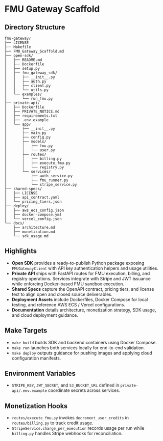# FMU Gateway Scaffold

## Directory Structure
```
fmu-gateway/
├── LICENSE
├── Makefile
├── FMU_Gateway_Scaffold.md
├── open-sdk/
│   ├── README.md
│   ├── Dockerfile
│   ├── setup.py
│   ├── fmu_gateway_sdk/
│   │   ├── __init__.py
│   │   ├── auth.py
│   │   ├── client.py
│   │   └── utils.py
│   └── examples/
│       └── run_fmu.py
├── private-api/
│   ├── Dockerfile
│   ├── PRIVATE_NOTICE.md
│   ├── requirements.txt
│   ├── .env.example
│   └── app/
│       ├── __init__.py
│       ├── main.py
│       ├── config.py
│       ├── models/
│       │   ├── fmu.py
│       │   └── user.py
│       ├── routes/
│       │   ├── billing.py
│       │   ├── execute_fmu.py
│       │   └── registry.py
│       └── services/
│           ├── auth_service.py
│           ├── fmu_runner.py
│           └── stripe_service.py
├── shared-specs/
│   ├── LICENSE
│   ├── api_contract.yaml
│   └── pricing_tiers.json
├── deploy/
│   ├── aws_ecs_config.json
│   ├── docker-compose.yml
│   └── vercel_config.json
└── docs/
    ├── architecture.md
    ├── monetization.md
    └── sdk_usage.md
```

## Highlights
- **Open SDK** provides a ready-to-publish Python package exposing `FMUGatewayClient` with API key authentication helpers and usage utilities.
- **Private API** ships with FastAPI routes for FMU execution, billing, and registry operations. Services integrate with Stripe and JWT issuance while enforcing Docker-based FMU sandbox execution.
- **Shared Specs** capture the OpenAPI contract, pricing tiers, and license text to align open and closed source deliverables.
- **Deployment Assets** include Dockerfiles, Docker Compose for local testing, and reference AWS ECS / Vercel configurations.
- **Documentation** details architecture, monetization strategy, SDK usage, and cloud deployment guidance.

## Make Targets
- `make build` builds SDK and backend containers using Docker Compose.
- `make run` launches both services locally for end-to-end validation.
- `make deploy` outputs guidance for pushing images and applying cloud configuration manifests.

## Environment Variables
- `STRIPE_KEY`, `JWT_SECRET`, and `S3_BUCKET_URL` defined in `private-api/.env.example` coordinate secrets across services.

## Monetization Hooks
- `routes/execute_fmu.py` invokes `decrement_user_credits` in `routes/billing.py` to track credit usage.
- `StripeService.charge_per_execution` records usage per run while `billing.py` handles Stripe webhooks for reconciliation.
